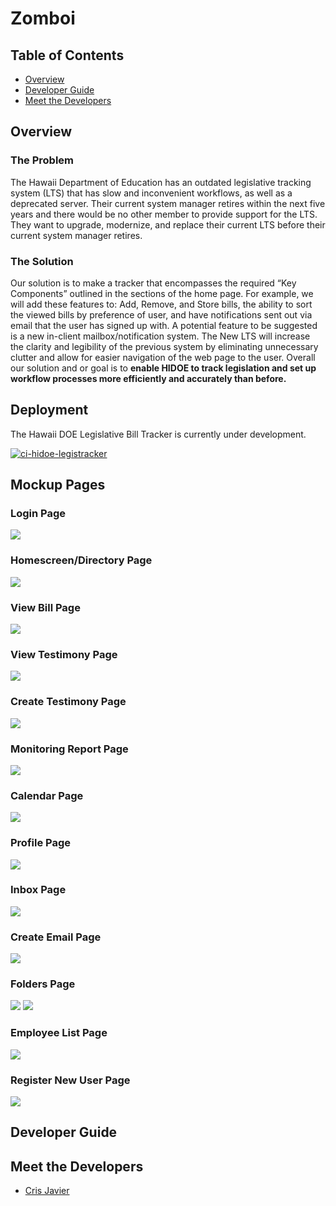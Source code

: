 # Zomboi

## Table of Contents
- [Overview](#overview)
- [Developer Guide](#developer-guide)
- [Meet the Developers](#meet-the-developers)


## Overview

### The Problem
The Hawaii Department of Education has an outdated legislative tracking system (LTS) that has slow and inconvenient workflows, as well as a deprecated server. Their current system manager retires within the next five years and there would be no other member to provide support for the LTS.  They want to upgrade, modernize, and replace their current LTS before their current system manager retires.

### The Solution
Our solution is to make a tracker that encompasses the required “Key Components” outlined in the sections of the home page. For example, we will add these features to: Add, Remove, and Store bills, the ability to sort the viewed bills by preference of user, and have notifications sent out via email that the user has signed up with. A potential feature to be suggested is a new in-client mailbox/notification system. The New LTS will increase the clarity and legibility of the previous system by eliminating unnecessary clutter and allow for easier navigation of the web page to the user. Overall our solution and or goal is to **enable HIDOE to track legislation and set up workflow processes more efficiently and accurately than before.** 

## Deployment

The Hawaii DOE Legislative Bill Tracker is currently under development.

[![ci-hidoe-legistracker](https://github.com/hidoe-legistracker/hidoe-legistracker/actions/workflows/ci.yml/badge.svg)](https://github.com/hidoe-legistracker/hidoe-legistracker/actions/workflows/ci.yml)

## Mockup Pages 

### Login Page 

![](images/hidoe-legistracker-login.png)

### Homescreen/Directory Page 

![](images/directory.png)

### View Bill Page

![](images/view-bill.png)

### View Testimony Page

![](images/hidoe-legistracker-viewtestimony.png)

### Create Testimony Page

![](images/create-testimony.png)

### Monitoring Report Page

![](images/monitoring-report.png)

### Calendar Page

![](images/calendar.png)

### Profile Page 

![](images/profile.png)

### Inbox Page 

![](images/inbox.png)

### Create Email Page

![](images/hidoe-legistracker-createEmail.png)

### Folders Page

![](images/add-folder.png)
![](images/bills-folder.png)

### Employee List Page

![](images/employee-list.png)

### Register New User Page

![](images/register-new-user.png)

## Developer Guide



## Meet the Developers

- [Cris Javier](https://crisjavier.github.io/)

